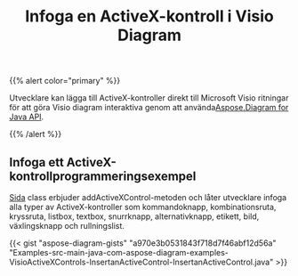 ﻿---
title: Infoga en ActiveX-kontroll i Visio Diagram
type: docs
weight: 10
url: /sv/java/insert-an-activex-control-in-the-visio-diagram/
---
{{% alert color="primary" %}}

 Utvecklare kan lägga till ActiveX-kontroller direkt till Microsoft Visio ritningar för att göra Visio diagram interaktiva genom att använda[Aspose.Diagram for Java API](https://products.aspose.com/diagram/java/).

{{% /alert %}}
## **Infoga ett ActiveX-kontrollprogrammeringsexempel**
[Sida](https://reference.aspose.com/diagram/java/com.aspose.diagram/page) class erbjuder addActiveXControl-metoden och låter utvecklare infoga alla typer av ActiveX-kontroller som kommandoknapp, kombinationsruta, kryssruta, listbox, textbox, snurrknapp, alternativknapp, etikett, bild, växlingsknapp och rullningslist.

{{< gist "aspose-diagram-gists" "a970e3b0531843f718d7f46abf12d56a" "Examples-src-main-java-com-aspose-diagram-examples-VisioActiveXControls-InsertanActiveControl-InsertanActiveControl.java" >}}

